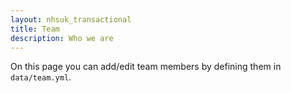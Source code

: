 ```yaml
---
layout: nhsuk_transactional
title: Team
description: Who we are
---
```


On this page you can add/edit team members by defining them in `data/team.yml`.